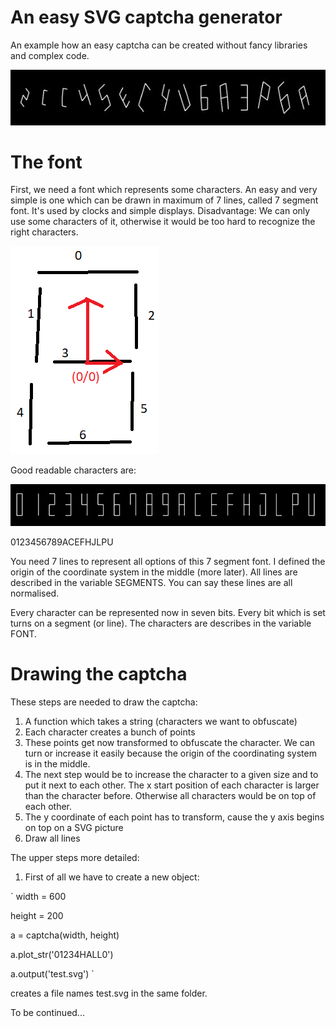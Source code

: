 # An easy SVG captcha generator
An example how an easy captcha can be created without fancy libraries and complex code.

![text](IMG/captcha_example_1.JPG)

# The font
First, we need a font which represents some characters. An easy and very simple is one which can be drawn in maximum of 7 lines, called 7 segment font. It's used by clocks and simple displays. Disadvantage: We can only use some characters of it, otherwise it would be too hard to recognize the right characters.  

![text](IMG/7_segment_font.png)

Good readable characters are:

![text](IMG/7_segment_chatacters.JPG)

0123456789ACEFHJLPU

You need 7 lines to represent all options of this 7 segment font. I defined the origin of the coordinate system in the middle (more later). All lines are described in the variable SEGMENTS. You can say these lines are all normalised.

Every character can be represented now in seven bits. Every bit which is set turns on a segment (or line). The characters are describes in the variable FONT.


# Drawing the captcha

These steps are needed to draw the captcha:

1. A function which takes a string (characters we want to obfuscate)
2. Each character creates a bunch of points
3. These points get now transformed to obfuscate the character. We can turn or increase it easily because the origin of the coordinating system is in the middle.
4. The next step would be to increase the character to a given size and to put it next to each other. The x start position of each character is larger than the character before. Otherwise all characters would be on top of each other.
6. The y coordinate of each point has to transform, cause the y axis begins on top on a SVG picture
7. Draw all lines 


The upper steps more detailed:

1. First of all we have to create a new object:

`
width = 600

height = 200

a = captcha(width, height)

a.plot_str('01234HALL0')

a.output('test.svg')
`

creates a file names test.svg in the same folder.





To be continued...
